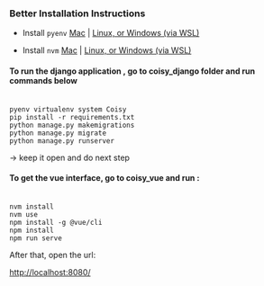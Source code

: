 ### Better Installation Instructions

- Install `pyenv` [Mac](https://formulae.brew.sh/formula/pyenv#default)
	| [Linux, or Windows (via WSL)](https://github.com/pyenv/pyenv-installer)
	
- Install `nvm` [Mac](https://formulae.brew.sh/formula/nvm#default)
	| [Linux, or Windows (via WSL)](https://github.com/nvm-sh/nvm#installing-and-updating)

#### To run the django application , go to coisy_django folder and run commands below
<br>`pyenv virtualenv system Coisy`
<br>`pip install -r requirements.txt`
<br>`python manage.py makemigrations`
<br>`python manage.py migrate`
<br>`python manage.py runserver`

-> keep it open and do next step


#### To get the vue interface, go to coisy_vue and run :

<br>`nvm install`
<br>`nvm use`
<br>`npm install -g @vue/cli`
<br>`npm install`
<br>`npm run serve`

After that, open the url:

[http://localhost:8080/](http://localhost:8080/)
